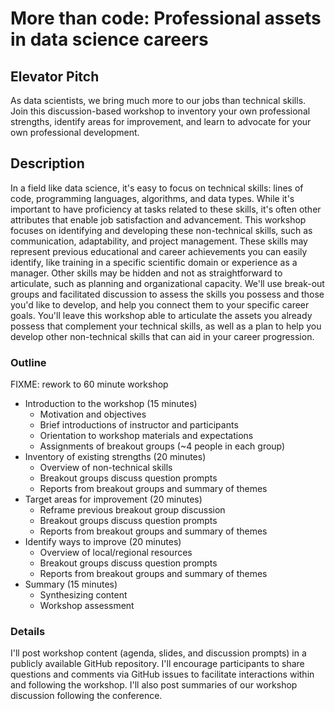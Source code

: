 # More than code: Professional assets in data science careers

## Elevator Pitch
As data scientists, we bring much more to our jobs than technical skills. Join this discussion-based workshop to inventory your own professional strengths, identify areas for improvement, and learn to advocate for your own professional development.

## Description

In a field like data science, it's easy to focus on technical skills: lines of code, programming languages, algorithms, and data types. While it's important to have proficiency at tasks related to these skills, it's often other attributes that enable job satisfaction and advancement. This workshop focuses on identifying and developing these non-technical skills, such as communication, adaptability, and project management. These skills may represent previous educational and career achievements you can easily identify, like training in a specific scientific domain or experience as a manager. Other skills may be hidden and not as straightforward to articulate, such as planning and organizational capacity. We'll use break-out groups and facilitated discussion to assess the skills you possess and those you'd like to develop, and help you connect them to your specific career goals. You'll leave this workshop able to articulate the assets you already possess that complement your technical skills, as well as a plan to help you develop other non-technical skills that can aid in your career progression. 

### Outline

FIXME: rework to 60 minute workshop

- Introduction to the workshop (15 minutes)
    - Motivation and objectives
    - Brief introductions of instructor and participants
    - Orientation to workshop materials and expectations
    - Assignments of breakout groups (~4 people in each group)
- Inventory of existing strengths (20 minutes)
    - Overview of non-technical skills
    - Breakout groups discuss question prompts
    - Reports from breakout groups and summary of themes
- Target areas for improvement (20 minutes)
    - Reframe previous breakout group discussion
    - Breakout groups discuss question prompts
    - Reports from breakout groups and summary of themes
- Identify ways to improve (20 minutes)
    - Overview of local/regional resources
    - Breakout groups discuss question prompts
    - Reports from breakout groups and summary of themes
- Summary (15 minutes)
    - Synthesizing content
    - Workshop assessment

### Details

I'll post workshop content (agenda, slides, and discussion prompts) in a publicly available GitHub repository. I'll encourage participants to share questions and comments via GitHub issues to facilitate interactions within and following the workshop. I'll also post summaries of our workshop discussion following the conference.
